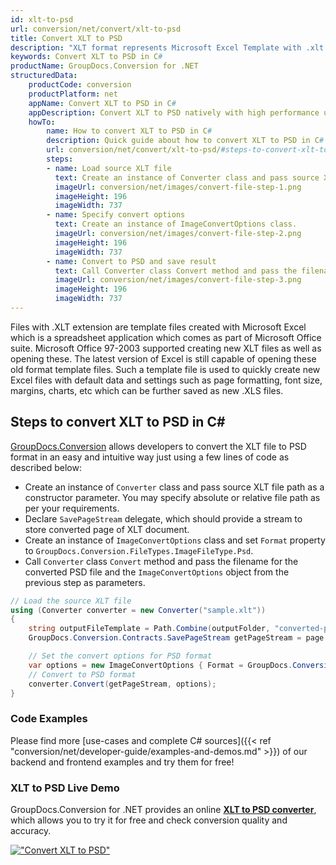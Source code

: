 ```yaml
---
id: xlt-to-psd
url: conversion/net/convert/xlt-to-psd
title: Convert XLT to PSD
description: "XLT format represents Microsoft Excel Template with .xlt extension. Learn how to convert XLT to PSD file programmatically in C# language using GroupDocs.Conversion for .NET library."
keywords: Convert XLT to PSD in C#
productName: GroupDocs.Conversion for .NET
structuredData:
    productCode: conversion
    productPlatform: net
    appName: Convert XLT to PSD in C#
    appDescription: Convert XLT to PSD natively with high performance using C# language and server side GroupDocs.Conversion for .NET APIs, without the use of any software like Microsoft or Open Office.
    howTo:
        name: How to convert XLT to PSD in C# 
        description: Quick guide about how to convert XLT to PSD in C# with high performance and accuracy.
        url: conversion/net/convert/xlt-to-psd/#steps-to-convert-xlt-to-psd-in-c
        steps:
        - name: Load source XLT file 
          text: Create an instance of Converter class and pass source XLT file path as a constructor parameter. You may specify absolute or relative file path as per your requirements. 
          imageUrl: conversion/net/images/convert-file-step-1.png
          imageHeight: 196
          imageWidth: 737
        - name: Specify convert options 
          text: Create an instance of ImageConvertOptions class.
          imageUrl: conversion/net/images/convert-file-step-2.png
          imageHeight: 196
          imageWidth: 737
        - name: Convert to PSD and save result 
          text: Call Converter class Convert method and pass the filename for the converted HTML file and the ImageConvertOptions object from the previous step as parameters.
          imageUrl: conversion/net/images/convert-file-step-3.png
          imageHeight: 196
          imageWidth: 737
---
```


Files with .XLT extension are template files created with Microsoft Excel which is a spreadsheet application which comes as part of Microsoft Office suite. Microsoft Office 97-2003 supported creating new XLT files as well as opening these. The latest version of Excel is still capable of opening these old format template files. Such a template file is used to quickly create new Excel files with default data and settings such as page formatting, font size, margins, charts, etc which can be further saved as new .XLS files.

## Steps to convert XLT to PSD in C#

[GroupDocs.Conversion](https://products.groupdocs.com/conversion/net) allows developers to convert the XLT file to PSD format in an easy and intuitive way just using a few lines of code as described below:

* Create an instance of `Converter` class and pass source XLT file path as a constructor parameter. You may specify absolute or relative file path as per your requirements. 
* Declare `SavePageStream` delegate, which should provide a stream to store converted page of XLT document.
* Create an instance of `ImageConvertOptions` class and set `Format` property to `GroupDocs.Conversion.FileTypes.ImageFileType.Psd`.
* Call `Converter` class `Convert` method and pass the filename for the converted PSD file and the `ImageConvertOptions` object from the previous step as parameters.

```csharp
// Load the source XLT file
using (Converter converter = new Converter("sample.xlt"))
{
    string outputFileTemplate = Path.Combine(outputFolder, "converted-page-{0}.psd");
    GroupDocs.Conversion.Contracts.SavePageStream getPageStream = page => new FileStream(string.Format(outputFileTemplate, page), FileMode.Create);

    // Set the convert options for PSD format
    var options = new ImageConvertOptions { Format = GroupDocs.Conversion.FileTypes.ImageFileType.Psd };   
    // Convert to PSD format
    converter.Convert(getPageStream, options);
}
```

### Code Examples

Please find more [use-cases and complete C# sources]({{< ref "conversion/net/developer-guide/examples-and-demos.md" >}}) of our backend and frontend examples and try them for free!

### XLT to PSD Live Demo

GroupDocs.Conversion for .NET provides an online [**XLT to PSD converter**](https://products.groupdocs.app/conversion/xlt-to-psd), which allows you to try it for free and check conversion quality and accuracy.

[!["Convert XLT to PSD"](conversion/net/images/convert-to-psd/convert-xlt-to-psd.png)](https://products.groupdocs.app/conversion/xlt-to-psd)